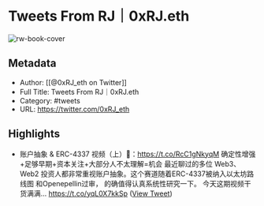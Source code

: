# Tweets From RJ｜0xRJ.eth

![rw-book-cover](https://pbs.twimg.com/profile_images/1517342112873865218/9x1w7v0q.jpg)

## Metadata
- Author: [[@0xRJ_eth on Twitter]]
- Full Title: Tweets From RJ｜0xRJ.eth
- Category: #tweets
- URL: https://twitter.com/0xRJ_eth

## Highlights
- 账户抽象 & ERC-4337 视频（上）🔗：https://t.co/RcC1gNkyqM
  确定性增强+足够早期+资本关注+大部分人不太理解=机会
  最近聊过的多位 Web3、Web2 投资人都非常重视账户抽象。这个赛道随着ERC-4337被纳入以太坊路线图 和Openepellin过审， 的确值得认真系统性研究一下。
  今天这期视频干货满满… https://t.co/yqL0X7kkSp ([View Tweet](https://twitter.com/0xRJ_eth/status/1662840880397705216))
